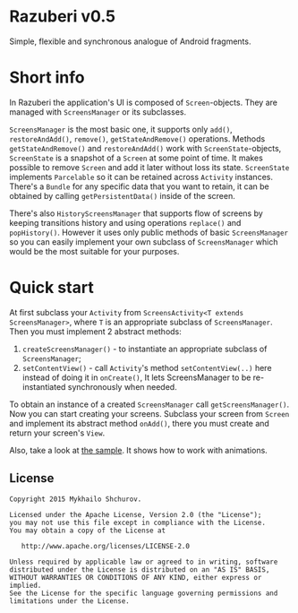 Razuberi v0.5
=======

Simple, flexible and synchronous analogue of Android fragments.


Short info
=======

In Razuberi the application's UI is composed of `Screen`-objects. They are managed with `ScreensManager` or its subclasses.

`ScreensManager` is the most basic one, it supports only `add()`, `restoreAndAdd()`, `remove()`, `getStateAndRemove()` operations.
Methods `getStateAndRemove()` and `restoreAndAdd()` work with `ScreenState`-objects, `ScreenState` is a snapshot of a `Screen` at some point of time. It makes possible to remove `Screen` and add it later without loss its state. `ScreenState` implements `Parcelable` so it can be retained across `Activity` instances. There's a `Bundle` for any specific data that you want to retain, it can be obtained by calling `getPersistentData()` inside of the screen.

There's also `HistoryScreensManager` that supports flow of screens by keeping transitions history and using operations `replace()` and `popHistory()`. However it uses only public methods of basic `ScreensManager` so you can easily implement your own subclass of `ScreensManager` which would be the most suitable for your purposes.


Quick start
=======

At first subclass your `Activity` from `ScreensActivity<T extends ScreensManager>`, where `T` is an appropriate subclass of `ScreensManager`. Then you must implement 2 abstract methods:

1. `createScreensManager()` - to instantiate an appropriate subclass of  `ScreensManager`;
2. `setContentView()` - call `Activity`'s method `setContentView(..)` here instead of doing it in `onCreate()`, It lets ScreensManager to be re-instantiated synchronously when needed.

To obtain an instance of a created `ScreensManager` call `getScreensManager()`. Now you can start creating your screens. Subclass your screen from `Screen` and implement its abstract method `onAdd()`, there you must create and return your screen's `View`.

Also, take a look at [the sample](https://github.com/shchurov/razuberi/tree/master/razuberisamples/src/main/java/com/shchurov/razuberisamples/basic_sample). It shows how to work with animations.


License
--------

    Copyright 2015 Mykhailo Shchurov.

    Licensed under the Apache License, Version 2.0 (the "License");
    you may not use this file except in compliance with the License.
    You may obtain a copy of the License at

       http://www.apache.org/licenses/LICENSE-2.0

    Unless required by applicable law or agreed to in writing, software
    distributed under the License is distributed on an "AS IS" BASIS,
    WITHOUT WARRANTIES OR CONDITIONS OF ANY KIND, either express or implied.
    See the License for the specific language governing permissions and
    limitations under the License.
